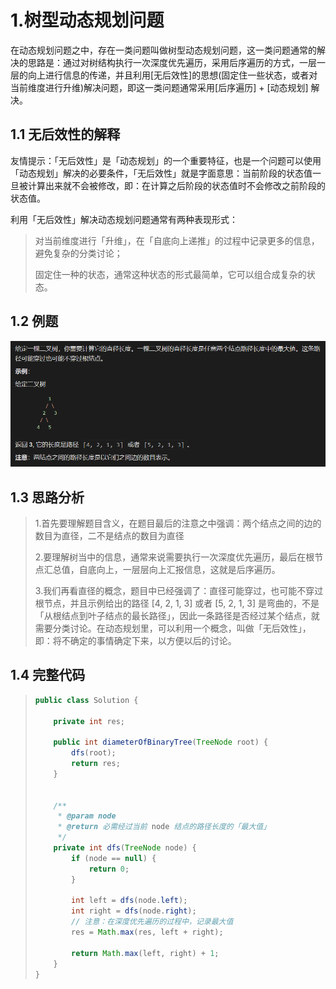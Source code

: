 # 1.树型动态规划问题

在动态规划问题之中，存在一类问题叫做树型动态规划问题，这一类问题通常的解决的思路是：通过对树结构执行一次深度优先遍历，采用后序遍历的方式，一层一层的向上进行信息的传递，并且利用[无后效性]的思想(固定住一些状态，或者对当前维度进行升维)解决问题，即这一类问题通常采用[后序遍历] + [动态规划] 解决。



## 1.1 无后效性的解释

友情提示：「无后效性」是「动态规划」的一个重要特征，也是一个问题可以使用「动态规划」解决的必要条件，「无后效性」就是字面意思：当前阶段的状态值一旦被计算出来就不会被修改，即：在计算之后阶段的状态值时不会修改之前阶段的状态值。

利用「无后效性」解决动态规划问题通常有两种表现形式：

> 对当前维度进行「升维」，在「自底向上递推」的过程中记录更多的信息，避免复杂的分类讨论；
>
> 固定住一种的状态，通常这种状态的形式最简单，它可以组合成复杂的状态。



## 1.2 例题

![image-20210222212915671](./image-20210222212915671.png)



## 1.3 思路分析

> 1.首先要理解题目含义，在题目最后的注意之中强调：两个结点之间的边的数目为直径，二不是结点的数目为直径
>
> 2.要理解树当中的信息，通常来说需要执行一次深度优先遍历，最后在根节点汇总值，自底向上，一层层向上汇报信息，这就是后序遍历。
>
> 3.我们再看直径的概念，题目中已经强调了：直径可能穿过，也可能不穿过根节点，并且示例给出的路径 [4, 2, 1, 3] 或者 [5, 2, 1, 3] 是弯曲的，不是「从根结点到叶子结点的最长路径」，因此一条路径是否经过某个结点，就需要分类讨论。在动态规划里，可以利用一个概念，叫做「无后效性」，即：将不确定的事情确定下来，以方便以后的讨论。



## 1.4 完整代码

> ```java
> public class Solution {
> 
>     private int res;
> 
>     public int diameterOfBinaryTree(TreeNode root) {
>         dfs(root);
>         return res;
>     }
> 
> 
>     /**
>      * @param node
>      * @return 必需经过当前 node 结点的路径长度的「最大值」
>      */
>     private int dfs(TreeNode node) {
>         if (node == null) {
>             return 0;
>         }
> 
>         int left = dfs(node.left);
>         int right = dfs(node.right);
>         // 注意：在深度优先遍历的过程中，记录最大值
>         res = Math.max(res, left + right);
> 
>         return Math.max(left, right) + 1;
>     }
> }
> ```
>
> 